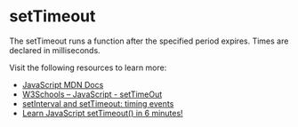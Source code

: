 # setTimeout

The setTimeout runs a function after the specified period expires. Times are declared in milliseconds.

Visit the following resources to learn more:

- [JavaScript MDN Docs](https://developer.mozilla.org/en-US/docs/Web/API/setTimeout)
- [W3Schools – JavaScript - setTimeOut](https://www.w3schools.com/jsref/met_win_settimeout.asp)
- [setInterval and setTimeout: timing events](https://www.youtube.com/watch?v=kOcFZV3c75I)
- [Learn JavaScript setTimeout() in 6 minutes!](https://www.youtube.com/watch?v=shWr5DNVeCI)